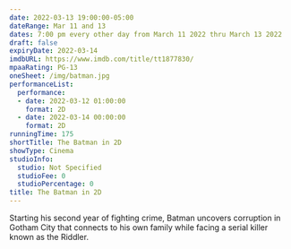 ```yaml
---
date: 2022-03-13 19:00:00-05:00
dateRange: Mar 11 and 13
dates: 7:00 pm every other day from March 11 2022 thru March 13 2022
draft: false
expiryDate: 2022-03-14
imdbURL: https://www.imdb.com/title/tt1877830/
mpaaRating: PG-13
oneSheet: /img/batman.jpg
performanceList:
  performance:
  - date: 2022-03-12 01:00:00
    format: 2D
  - date: 2022-03-14 00:00:00
    format: 2D
runningTime: 175
shortTitle: The Batman in 2D
showType: Cinema
studioInfo:
  studio: Not Specified
  studioFee: 0
  studioPercentage: 0
title: The Batman in 2D
---
```


Starting his second year of fighting crime, Batman uncovers corruption in Gotham City that connects to his own family while facing a serial killer known as the Riddler.